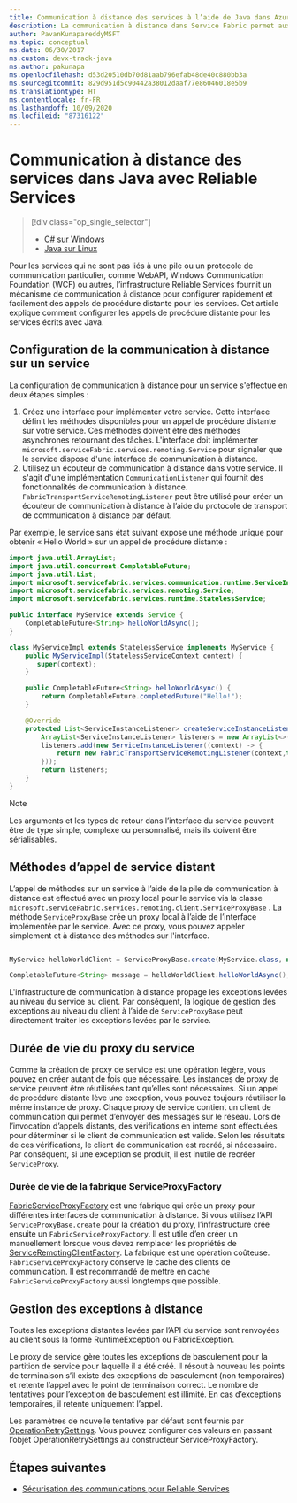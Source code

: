 ```yaml
---
title: Communication à distance des services à l’aide de Java dans Azure Service Fabric
description: La communication à distance dans Service Fabric permet aux clients et aux services de communiquer avec les services Java en utilisant un appel de procédure distante.
author: PavanKunapareddyMSFT
ms.topic: conceptual
ms.date: 06/30/2017
ms.custom: devx-track-java
ms.author: pakunapa
ms.openlocfilehash: d53d20510db70d81aab796efab48de40c880bb3a
ms.sourcegitcommit: 829d951d5c90442a38012daaf77e86046018e5b9
ms.translationtype: HT
ms.contentlocale: fr-FR
ms.lasthandoff: 10/09/2020
ms.locfileid: "87316122"
---
```

# <a name="service-remoting-in-java-with-reliable-services"></a>Communication à distance des services dans Java avec Reliable Services
> [!div class="op_single_selector"]
> * [C# sur Windows](service-fabric-reliable-services-communication-remoting.md)
> * [Java sur Linux](service-fabric-reliable-services-communication-remoting-java.md)
>
>

Pour les services qui ne sont pas liés à une pile ou un protocole de communication particulier, comme WebAPI, Windows Communication Foundation (WCF) ou autres, l’infrastructure Reliable Services fournit un mécanisme de communication à distance pour configurer rapidement et facilement des appels de procédure distante pour les services.  Cet article explique comment configurer les appels de procédure distante pour les services écrits avec Java.

## <a name="set-up-remoting-on-a-service"></a>Configuration de la communication à distance sur un service
La configuration de communication à distance pour un service s'effectue en deux étapes simples :

1. Créez une interface pour implémenter votre service. Cette interface définit les méthodes disponibles pour un appel de procédure distante sur votre service. Ces méthodes doivent être des méthodes asynchrones retournant des tâches. L'interface doit implémenter `microsoft.serviceFabric.services.remoting.Service` pour signaler que le service dispose d'une interface de communication à distance.
2. Utilisez un écouteur de communication à distance dans votre service. Il s'agit d'une implémentation `CommunicationListener` qui fournit des fonctionnalités de communication à distance. `FabricTransportServiceRemotingListener` peut être utilisé pour créer un écouteur de communication à distance à l’aide du protocole de transport de communication à distance par défaut.

Par exemple, le service sans état suivant expose une méthode unique pour obtenir « Hello World » sur un appel de procédure distante :

```java
import java.util.ArrayList;
import java.util.concurrent.CompletableFuture;
import java.util.List;
import microsoft.servicefabric.services.communication.runtime.ServiceInstanceListener;
import microsoft.servicefabric.services.remoting.Service;
import microsoft.servicefabric.services.runtime.StatelessService;

public interface MyService extends Service {
    CompletableFuture<String> helloWorldAsync();
}

class MyServiceImpl extends StatelessService implements MyService {
    public MyServiceImpl(StatelessServiceContext context) {
       super(context);
    }

    public CompletableFuture<String> helloWorldAsync() {
        return CompletableFuture.completedFuture("Hello!");
    }

    @Override
    protected List<ServiceInstanceListener> createServiceInstanceListeners() {
        ArrayList<ServiceInstanceListener> listeners = new ArrayList<>();
        listeners.add(new ServiceInstanceListener((context) -> {
            return new FabricTransportServiceRemotingListener(context,this);
        }));
        return listeners;
    }
}
```

> [!NOTE]
> Les arguments et les types de retour dans l’interface du service peuvent être de type simple, complexe ou personnalisé, mais ils doivent être sérialisables.
>
>

## <a name="call-remote-service-methods"></a>Méthodes d’appel de service distant
L’appel de méthodes sur un service à l’aide de la pile de communication à distance est effectué avec un proxy local pour le service via la classe `microsoft.serviceFabric.services.remoting.client.ServiceProxyBase` . La méthode `ServiceProxyBase` crée un proxy local à l’aide de l’interface implémentée par le service. Avec ce proxy, vous pouvez appeler simplement et à distance des méthodes sur l'interface.

```java

MyService helloWorldClient = ServiceProxyBase.create(MyService.class, new URI("fabric:/MyApplication/MyHelloWorldService"));

CompletableFuture<String> message = helloWorldClient.helloWorldAsync();

```

L'infrastructure de communication à distance propage les exceptions levées au niveau du service au client. Par conséquent, la logique de gestion des exceptions au niveau du client à l’aide de `ServiceProxyBase` peut directement traiter les exceptions levées par le service.

## <a name="service-proxy-lifetime"></a>Durée de vie du proxy du service
Comme la création de proxy de service est une opération légère, vous pouvez en créer autant de fois que nécessaire. Les instances de proxy de service peuvent être réutilisées tant qu’elles sont nécessaires. Si un appel de procédure distante lève une exception, vous pouvez toujours réutiliser la même instance de proxy. Chaque proxy de service contient un client de communication qui permet d’envoyer des messages sur le réseau. Lors de l’invocation d’appels distants, des vérifications en interne sont effectuées pour déterminer si le client de communication est valide. Selon les résultats de ces vérifications, le client de communication est recréé, si nécessaire. Par conséquent, si une exception se produit, il est inutile de recréer `ServiceProxy`.

### <a name="serviceproxyfactory-lifetime"></a>Durée de vie de la fabrique ServiceProxyFactory
[FabricServiceProxyFactory](/java/api/microsoft.servicefabric.services.remoting.client.fabricserviceproxyfactory) est une fabrique qui crée un proxy pour différentes interfaces de communication à distance. Si vous utilisez l’API `ServiceProxyBase.create` pour la création du proxy, l’infrastructure crée ensuite un `FabricServiceProxyFactory`.
Il est utile d’en créer un manuellement lorsque vous devez remplacer les propriétés de [ServiceRemotingClientFactory](/java/api/microsoft.servicefabric.services.remoting.client.serviceremotingclientfactory).
La fabrique est une opération coûteuse. `FabricServiceProxyFactory` conserve le cache des clients de communication.
Il est recommandé de mettre en cache `FabricServiceProxyFactory` aussi longtemps que possible.

## <a name="remoting-exception-handling"></a>Gestion des exceptions à distance
Toutes les exceptions distantes levées par l’API du service sont renvoyées au client sous la forme RuntimeException ou FabricException.

Le proxy de service gère toutes les exceptions de basculement pour la partition de service pour laquelle il a été créé. Il résout à nouveau les points de terminaison s’il existe des exceptions de basculement (non temporaires) et retente l’appel avec le point de terminaison correct. Le nombre de tentatives pour l’exception de basculement est illimité.
En cas d’exceptions temporaires, il retente uniquement l’appel.

Les paramètres de nouvelle tentative par défaut sont fournis par [OperationRetrySettings](/java/api/microsoft.servicefabric.services.communication.client.operationretrysettings).
Vous pouvez configurer ces valeurs en passant l’objet OperationRetrySettings au constructeur ServiceProxyFactory.

## <a name="next-steps"></a>Étapes suivantes
* [Sécurisation des communications pour Reliable Services](service-fabric-reliable-services-secure-communication-java.md)
